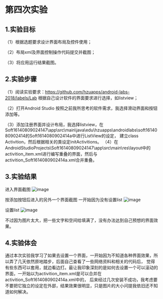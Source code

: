 # 第四次实验

## 1.实验目标

（1）根据选题要求设计界面布局及控件使用；

（2）布局xml及界面控制操作代码提交并截图；

（3）将应用运行结果截图。

## 2.实验步骤

（1）阅读实验要求：https://github.com/hzuapps/android-labs-2018/labels/Lab
根据自己设计软件的界面要求进行选择，如listview；

（2）打开Android Studio 按照之前我所思考的软件需求，我选择滑动界面和按钮添加等。

（3）添加注册界面并设计布局，我选择listview，在Soft16140809024147\app\src\main\java\edu\hzuapps\androidlabs\soft1614080902414的Soft1614080902414a中进行ListView的设定，
     建立class Activition，然后根据相关的类设定initActivitions。
（4）在AndroidStudioProjects\Soft16140809024147\app\src\main\res\layout中的activition_item.xml进行编写重叠的界面，然后与activition_Soft1614080902414a.xml合并重叠。


## 3.实验结果

进入界面截图
![image](https://github.com/haoxinchen/android-labs-2018/blob/master/soft1614080902414/main3/1.jpg)

按添加按钮后进入的另外一个界面截图
一开始因为没有设置list
![image](https://github.com/haoxinchen/android-labs-2018/blob/master/soft1614080902414/main3/2.jpg)

设置list
![image](https://github.com/haoxinchen/android-labs-2018/blob/master/soft1614080902414/main3/3.jpg)

不过因为图片太大，把一些文字和空间给填满了，没有办法达到自己预想的界面效果。
## 4.实验体会 
通过本次实验我学习了如果去设置一个界面，一开始因为不知道各种界面效果，所以弄了几天依然原地踏步，后面自己查看了一些网络资料和相关的代码后，
觉得有些东西可以套用，就边看边打。最让我印象深刻的是如何去设置一个可以滚动的界面，一开始以为activition_item.xml是可以合并在activition_Soft1614080902414a.xml中的，
后来经过几次安装不成功，我考虑要不要把它独立的设定在外部，结果效果很明显，只是图片的大小问提我依旧还不知道如何解决。
